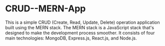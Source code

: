 # CRUD--MERN-App
This is a simple CRUD (Create, Read, Update, Delete) operation application built using the MERN stack. The MERN stack is a JavaScript stack that's designed to make the development process smoother. It consists of four main technologies: MongoDB, Express.js, React.js, and Node.js.
